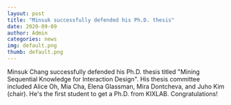```yaml
---
layout: post
title: "Minsuk successfully defended his Ph.D. thesis"
date: 2020-09-09
author: Admin
categories: news
img: default.png
thumb: default.png
---
```


Minsuk Chang successfully defended his Ph.D. thesis titled "Mining Sequential Knowledge for Interaction Design". His thesis committee included Alice Oh, Mia Cha, Elena Glassman, Mira Dontcheva, and Juho Kim (chair). He's the first student to get a Ph.D. from KIXLAB. Congratulations!
